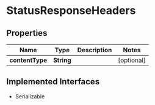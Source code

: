 

# StatusResponseHeaders


## Properties

| Name | Type | Description | Notes |
|------------ | ------------- | ------------- | -------------|
|**contentType** | **String** |  |  [optional] |


## Implemented Interfaces

* Serializable


